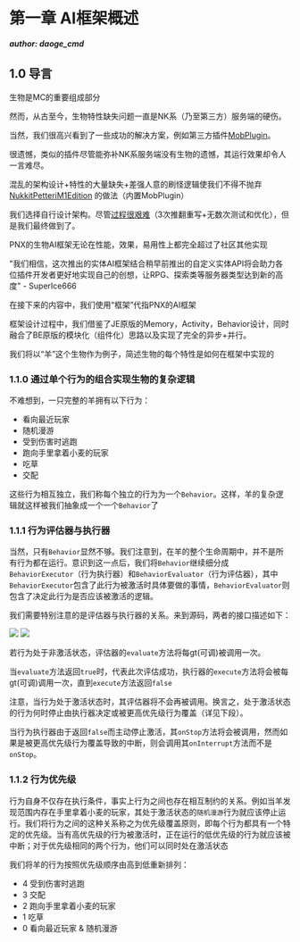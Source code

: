 # 第一章 AI框架概述

_**author: daoge_cmd**_

## 1.0 导言

生物是MC的重要组成部分

然而，从古至今，生物特性缺失问题一直是NK系（乃至第三方）服务端的硬伤。

当然，我们很高兴看到了一些成功的解决方案，例如第三方插件[MobPlugin](https://github.com/Nukkit-coders/MobPlugin)。

很遗憾，类似的插件尽管能弥补NK系服务端没有生物的遗憾，其运行效果却令人一言难尽。

混乱的架构设计+特性的大量缺失+差强人意的刷怪逻辑使我们不得不抛弃 [NukkitPetteriM1Edition](https://github.com/PetteriM1/NukkitPetteriM1Edition) 的做法（内置MobPlugin）

我们选择自行设计架构。尽管[过程很艰难](https://www.minebbs.com/threads/powernukkitx-ai-2022-7-29.13358/)（3次推翻重写+无数次测试和优化），但是我们最终做到了。

PNX的生物AI框架无论在性能，效果，易用性上都完全超过了社区其他实现

"我们相信，这次推出的实体AI框架结合稍早前推出的自定义实体API将会助力各位插件开发者更好地实现自己的创想，让RPG、探索类等服务器类型达到新的高度" - SuperIce666

在接下来的内容中，我们使用“框架”代指PNX的AI框架

框架设计过程中，我们借鉴了JE原版的Memory，Activity，Behavior设计，同时融合了BE原版的模块化（组件化）思路以及实现了完全的异步+并行。

我们将以“羊”这个生物作为例子，简述生物的每个特性是如何在框架中实现的

### 1.1.0 通过单个行为的组合实现生物的复杂逻辑

不难想到，一只完整的羊拥有以下行为：

- 看向最近玩家
- 随机漫游
- 受到伤害时逃跑
- 跑向手里拿着小麦的玩家
- 吃草
- 交配

这些行为相互独立，我们称每个独立的行为为一个```Behavior```。这样，羊的复杂逻辑就这样被我们抽象成一个一个```Behavior```了

### 1.1.1 行为评估器与执行器

当然，只有```Behavior```显然不够。我们注意到，在羊的整个生命周期中，并不是所有行为都在运行。意识到这一点后，我们将```Behavior```继续细分成```BehaviorExecutor```（行为执行器）和```BehaviorEvaluator```（行为评估器），其中```BehaviorExecutor```包含了此行为被激活时具体要做的事情，```BehaviorEvaluator```则包含了决定此行为是否应该被激活的逻辑。

我们需要特别注意的是评估器与执行器的关系。来到源码，两者的接口描述如下：

![](%relativePrefix%image/common/entity-ai/cd5125c1.png)
![](%relativePrefix%image/common/entity-ai/6634698d.png)

若行为处于非激活状态，评估器的```evaluate```方法将每gt(可调)被调用一次。

当```evaluate```方法返回```true```时，代表此次评估成功，执行器的```execute```方法将会被每gt(可调)调用一次，直到```execute```方法返回```false```

注意，当行为处于激活状态时，其评估器将不会再被调用。换言之，处于激活状态的行为何时停止由执行器决定或被更高优先级行为覆盖（详见下段）。

当行为执行器由于返回```false```而主动停止激活，其```onStop```方法将会被调用，然而如果是被更高优先级行为覆盖导致的中断，则会调用其```onInterrupt```方法而不是```onStop```。

### 1.1.2 行为优先级

行为自身不仅存在执行条件，事实上行为之间也存在相互制约的关系。例如当羊发现范围内存在手里拿着小麦的玩家，其处于激活状态的```随机漫游```行为就应该停止运行。我们将行为之间的这种关系称之为优先级覆盖原则，即每个行为都具有一个特定的优先级。当有高优先级的行为被激活时，正在运行的低优先级的行为就应该被中断；对于优先级相同的两个行为，他们可以同时处在激活状态

我们将羊的行为按照优先级顺序由高到低重新排列：

- 4 受到伤害时逃跑 
- 3 交配 
- 2 跑向手里拿着小麦的玩家 
- 1 吃草 
- 0 看向最近玩家 & 随机漫游 





